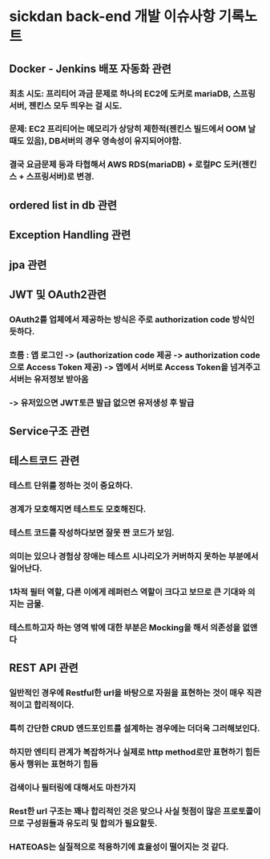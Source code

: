 # sickdan back-end 개발 이슈사항 기록노트

## Docker - Jenkins 배포 자동화 관련
### 최초 시도: 프리티어 과금 문제로 하나의 EC2에 도커로 mariaDB, 스프링 서버, 젠킨스 모두 띄우는 걸 시도.
### 문제: EC2 프리티어는 메모리가 상당히 제한적(젠킨스 빌드에서 OOM 날때도 있음), DB서버의 경우 영속성이 유지되어야함.
### 결국 요금문제 등과 타협해서 AWS RDS(mariaDB) + 로컬PC 도커(젠킨스 + 스프링서버)로 변경.

## ordered list in db 관련

## Exception Handling 관련

## jpa 관련

## JWT 및 OAuth2관련
### OAuth2를 업체에서 제공하는 방식은 주로 authorization code 방식인듯하다.
### 흐름 : 앱 로그인 -> (authorization code 제공 -> authorization code으로 Access Token 제공) -> 앱에서 서버로 Access Token을 넘겨주고 서버는 유저정보 받아옴
###       -> 유저있으면 JWT토큰 발급 없으면 유저생성 후 발급

## Service구조 관련

## 테스트코드 관련
### 테스트 단위를 정하는 것이 중요하다.
### 경계가 모호해지면 테스트도 모호해진다.
### 테스트 코드를 작성하다보면 잘못 짠 코드가 보임.
### 의미는 있으나 경험상 장애는 테스트 시나리오가 커버하지 못하는 부분에서 일어난다.
### 1차적 필터 역할, 다른 이에게 레퍼런스 역할이 크다고 보므로 큰 기대와 의지는 금물.
### 테스트하고자 하는 영역 밖에 대한 부분은 Mocking을 해서 의존성을 없앤다

## REST API 관련
### 일반적인 경우에 Restful한 url을 바탕으로 자원을 표현하는 것이 매우 직관적이고 합리적이다.
### 특히 간단한 CRUD 엔드포인트를 설계하는 경우에는 더더욱 그러해보인다.
### 하지만 엔티티 관계가 복잡하거나 실제로 http method로만 표현하기 힘든 동사 행위는 표현하기 힘듬
### 검색이나 필터링에 대해서도 마찬가지
### Rest한 url 구조는 꽤나 합리적인 것은 맞으나 사실 헛점이 많은 프로토콜이므로 구성원들과 유도리 및 합의가 필요할듯.
### HATEOAS는 실질적으로 적용하기에 효율성이 떨어지는 것 같다.
